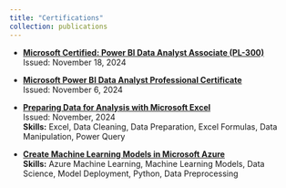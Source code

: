 ```yaml
---
title: "Certifications"
collection: publications
---
```



- [**Microsoft Certified: Power BI Data Analyst Associate (PL-300)**](https://learn.microsoft.com/en-us/users/mohammadsakibulislam-1418/credentials/ed0b38a895e17370)  
  Issued: November 18, 2024  
 

- [**Microsoft Power BI Data Analyst Professional Certificate**](https://www.coursera.org/account/accomplishments/professional-cert/V0ZILAA97WZ5?utm_source=link&utm_medium=certificate&utm_content=cert_image&utm_campaign=sharing_cta&utm_product=prof)  
  Issued: November 6, 2024  


- [**Preparing Data for Analysis with Microsoft Excel**](https://www.coursera.org/account/accomplishments/verify/8QBO4D6SXY97)  
  Issued: November, 2024  
  **Skills:** Excel, Data Cleaning, Data Preparation, Excel Formulas, Data Manipulation, Power Query

- [**Create Machine Learning Models in Microsoft Azure**](https://www.coursera.org/account/accomplishments/verify/RC4ZH0ACGR0U)  
  **Skills:** Azure Machine Learning, Machine Learning Models, Data Science, Model Deployment, Python, Data Preprocessing


